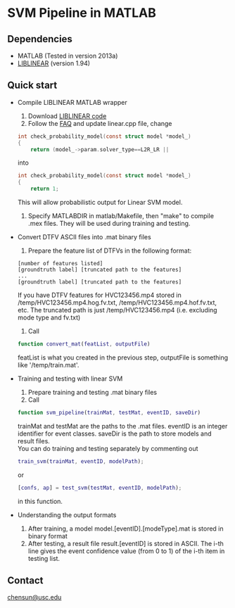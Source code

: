 # SVM Pipeline in MATLAB

## Dependencies
- MATLAB (Tested in version 2013a)
- [LIBLINEAR](http://www.csie.ntu.edu.tw/~cjlin/liblinear/) (version 1.94)

## Quick start
- Compile LIBLINEAR MATLAB wrapper
    1. Download [LIBLINEAR code](http://www.csie.ntu.edu.tw/~cjlin/cgi-bin/liblinear.cgi?+http://www.csie.ntu.edu.tw/~cjlin/liblinear+tar.gz)
    1. Follow the [FAQ](http://www.csie.ntu.edu.tw/~cjlin/liblinear/FAQ.html) and update linear.cpp file, change
    ```C
    int check_probability_model(const struct model *model_)
    {
        return (model_->param.solver_type==L2R_LR ||
    ```
    into
    ```C
    int check_probability_model(const struct model *model_)
    {
        return 1;
    ```
    This will allow probabilistic output for Linear SVM model.
    1. Specify MATLABDIR in matlab/Makefile, then "make" to compile .mex files. They will be used during training and testing.

- Convert DTFV ASCII files into .mat binary files
    1. Prepare the feature list of DTFVs in the following format:
    ```
    [number of features listed]
    [groundtruth label] [truncated path to the features]
    ...
    [groundtruth label] [truncated path to the features]
    ```
    If you have DTFV features for HVC123456.mp4 stored in /temp/HVC123456.mp4.hog.fv.txt, /temp/HVC123456.mp4.hof.fv.txt, etc. The truncated path is just /temp/HVC123456.mp4 (i.e. excluding mode type and fv.txt)
    1. Call 
    ```MATLAB
    function convert_mat(featList, outputFile)
    ```
    featList is what you created in the previous step, outputFile is something like '/temp/train.mat'.

- Training and testing with linear SVM
    1. Prepare training and testing .mat binary files
    1. Call
    ```MATLAB
    function svm_pipeline(trainMat, testMat, eventID, saveDir)
    ```
    trainMat and testMat are the paths to the .mat files. eventID is an integer identifier for event classes. saveDir is the path to store models and result files.  
    You can do training and testing separately by commenting out 
    ```MATLAB
    train_svm(trainMat, eventID, modelPath);
    ```
    or 
    ```MATLAB
    [confs, ap] = test_svm(testMat, eventID, modelPath);
    ```
    in this function.

- Understanding the output formats
    1. After training, a model model.[eventID].[modeType].mat is stored in binary format
    1. After testing, a result file result.[eventID] is stored in ASCII. The i-th line gives the event confidence value (from 0 to 1) of the i-th item in testing list.

## Contact
chensun@usc.edu
